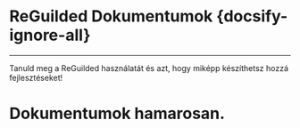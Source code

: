 # ReGuilded Dokumentumok {docsify-ignore-all}
---
Tanuld meg a ReGuilded használatát és azt, hogy miképp készíthetsz hozzá fejlesztéseket!

<h1>Dokumentumok hamarosan.</h1>